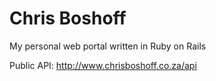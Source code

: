 Chris Boshoff
=============

My personal web portal written in Ruby on Rails

Public API: http://www.chrisboshoff.co.za/api
